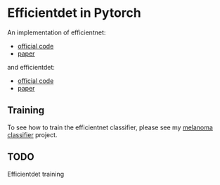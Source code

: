 # Efficientdet in Pytorch

An implementation of efficientnet:
- [official code](https://github.com/tensorflow/tpu/tree/master/models/official/efficientnet)
- [paper](https://arxiv.org/abs/1905.11946) 

and efficientdet:
- [official code](https://github.com/google/automl/tree/master/efficientdet)
- [paper](https://arxiv.org/abs/1911.09070)

## Training

To see how to train the efficientnet classifier, please see my [melanoma classifier](
https://github.com/alexwitt2399/melanoma-classifier) project. 


## TODO
Efficientdet training